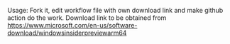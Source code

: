 Usage:  Fork it, edit workflow file with own download link and make github action do the work. 
Download link to be obtained from https://www.microsoft.com/en-us/software-download/windowsinsiderpreviewarm64
